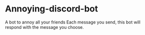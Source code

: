 # Annoying-discord-bot
A bot to annoy all your friends
Each message you send, this bot will respond with the message you choose.
